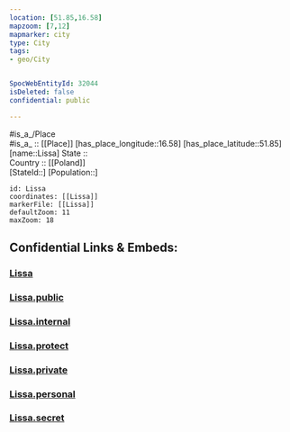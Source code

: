 ```yaml
---
location: [51.85,16.58] 
mapzoom: [7,12] 
mapmarker: city 
type: City
tags:
- geo/City


SpocWebEntityId: 32044
isDeleted: false
confidential: public

---
```

#is_a_/Place  
#is_a_ :: [[Place]] 
[has_place_longitude::16.58] 
[has_place_latitude::51.85] 
[name::Lissa] 
State ::  
Country :: [[Poland]]  
[StateId::] 
[Population::] 



```leaflet
id: Lissa
coordinates: [[Lissa]] 
markerFile: [[Lissa]] 
defaultZoom: 11 
maxZoom: 18
```


## Confidential Links & Embeds: 

### [Lissa](/_Standards/Earth/Continent/Europe/Europe~East/Poland/Provinces~Poland/Greater_Poland/City/Lissa.md) 

### [Lissa.public](/_public/Earth/Continent/Europe/Europe~East/Poland/Provinces~Poland/Greater_Poland/City/Lissa.public.md) 

### [Lissa.internal](/_internal/Earth/Continent/Europe/Europe~East/Poland/Provinces~Poland/Greater_Poland/City/Lissa.internal.md) 

### [Lissa.protect](/_protect/Earth/Continent/Europe/Europe~East/Poland/Provinces~Poland/Greater_Poland/City/Lissa.protect.md) 

### [Lissa.private](/_private/Earth/Continent/Europe/Europe~East/Poland/Provinces~Poland/Greater_Poland/City/Lissa.private.md) 

### [Lissa.personal](/_personal/Earth/Continent/Europe/Europe~East/Poland/Provinces~Poland/Greater_Poland/City/Lissa.personal.md) 

### [Lissa.secret](/_secret/Earth/Continent/Europe/Europe~East/Poland/Provinces~Poland/Greater_Poland/City/Lissa.secret.md)

